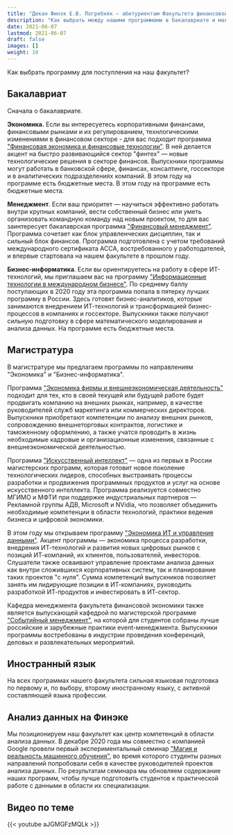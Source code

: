 ```yaml
---
title: "Декан Финэк Е.В. Погребняк — абитуриентам Факультета финансовой экономики - EN"
description: "Как выбрать между нашими программами в бакалавриате и магистратуре - для кого какие программы подходят?"
date: 2021-06-07
lastmod: 2021-06-07
draft: false
images: []
weight: 10
---
```


<!--
**В преддверии приемной кампании 2021 года и [Дня открытых дверей](https://odin.mgimo.ru/news/3910-den-otkrytykh-dverej-mgimo-odintsovo-3) [Факультета финансовой экономики](https://finec.mgimo.ru/) к абитуриентам обратился декан [Е.В.Погребняк](https://mgimo.ru/people/pogrebnyak/).**
-->

<!-- ENHANCEMENT: Можем ли добавить фото?       --> 
<!-- ENHANCEMENT: Можем ли добавить содержание? --> 

Как выбрать программу для поступления на наш факультет? 

## Бакалавриат

Сначала о бакалавриате.

**Экономика.** Если вы интересуетесь корпоративными финансами, финансовыми рынками и их регулированием, технлогическими изменениями в финансовом секторе - для вас подходит программа ["Финансовая экономика и финансовые технологии"](http://pk.odin.mgimo.ru/bakalavriat/efi.html). В ней делается акцент на быстро развивающийся сектор "финтех" — новые технологические решения в секторе финансов. Выпускники программы могут работать в банковской сфере, финансах, консалтинге, госсекторе и в аналитических подразделениях компаний. В этом году на программе есть бюджетные места. В этом году на программе есть бюджетные места.

**Менеджмент**. Если ваш приоритет — научиться эффективно работать внутри крупных компаний, вести собственный бизнес или уметь организовать командную команду над новым проектом, то для вас заинтересует бакалаврская программа ["Финансовый менеджмент"](http://pk.odin.mgimo.ru/bakalavriat/fim.html). Программа сочетает как блок управленческих дисциплин, так и сильный блок финансов. Программа подготовлена с учетом требований международного сертификата ACCA, востребованного у работодателей, и впервые стартовала на нашем факультете в прошлом году.

**Бизнес-информатика**. Если вы ориентируетесь на работу в сфере ИТ-технологий, мы приглашаем вас на программу ["Информационные технологии в международном бизнесе"](http://pk.odin.mgimo.ru/bakalavriat/itmb.html). По среднему баллу поступающих в 2020 году эта программа попала в пятерку лучших программу в России. Здесь готовят бизнес-аналитиков, которые занимаются внедрением ИТ-технологий и трансформацией бизнес-процессов в компаниях и госсекторе. Выпускники также получают сильную подготовку в сфере математического моделирования и анализа данных. На программе есть бюджетные места.

## Магистратура

В магистратуре мы предлагаем программы по направлениям "Экономика" и "Бизнес-информатика".

Программа ["Экономика фирмы и внешнеэкономическая деятельность"](http://pk.odin.mgimo.ru/master/efi.html) подходит для тех, кто в своей текущей или будущей работе будет продвигать компанию на внешних рынках, например, в качестве руководителей служб маркетинга или коммерческих директоров. Выпускники приобретают компетенции по анализу внешних рынков, сопровождению внешнеторговых контрактов, логистике и таможенному оформлению, а также учатся проводить в жизнь необходимые кадровые и организационные изменения, связанные с внешнеэкономической деятельностью.

Программа ["Искусственный интеллект"](https://ai.mgimo.ru/) — одна из первых в России магистерских программ, которая готовит новое поколение технологических лидеров, способных  выстраивать процессы разработки и продвижения программных продуктов и услуг на основе искусственного интеллекта. Программа реализуется совместно МГИМО и МФТИ при поддержке индустриальных партнеров — Рекламной группы АДВ, Microsoft и NVidia, что позволяет объединить необходимые компетенции в области технологий, практики ведения бизнеса и цифровой экономики.

В этом году мы открываем программу ["Экономика ИТ и управление данными"][it]. Акцент программы — экономика процесса разработки, внедрения ИТ-технологий и развития новых цифровых рынков с позиций ИТ-компаний, их клиентов, пользователей, инвесторов. Слушатели также осваивают управление проектами анализа данных как внутри сложившихся корпоративных систем, так и планирование таких проектов "с нуля". Сумма компетенций выпускников позволяет занять им лидирующие позиции в ИТ-компаниях, руководить разработкой ИТ-продуктов и инвестировать в ИТ-сектор.

Кафедра менеджмента факультета финансовой экономики также является выпускающей кафедрой по магистерской программе ["Событийный менеджмент"][event], на которой для студентов собраны лучше российские и зарубежные практики event-менеджмента. Выпускники программы востребованы в индустрии проведения конференций, деловых и развлекательных мероприятий.

## Иностранный язык

На всех программах нашего факультета сильная языковая подготовка по первому и, по выбору, второму иностранному языку, с активной составляющей языка профессии.

## Анализ данных на Финэке 

Мы позиционируем наш факультет как центр компетенций в области анализа данных. В декабре 2020 года мы совместно с компанией Google провели первый экспериментальный семинар ["Магия и реальность машинного обучения"](https://odin.mgimo.ru/news/3801-seminar-magiya-i-realnost-mashinnogo-obucheniya-finek-mgimo-i-kompanii-google), во время которого студенты разных направлений попробовали себя в качестве руководителей проектов анализа данных. По результатам семинара мы обновляем содержание наших программ, чтобы лучше подготовить студентов к практической работе с данными в области их специализации.

## Видео по теме

{{< youtube aJGMGFzMQLk >}}

<br>

<!--

1. Здесь должен быть в маркдауне 
текст интервью из https://mgimo.ru/study/faculty/ffe/
или из: https://odin.mgimo.ru/nov-pod-mgimo/3924-dekan-e-v-pogrebnyak-abiturientam-fakulteta-finansovoj-ekonomiki

2. Здесь должно быть декабрьское видео
на основе которого сделано интервью.
https://www.youtube.com/watch?v=aJGMGFzMQLk&t=1s

-->

[ai]: https://ai.mgimo.ru
[ved]: http://pk.odin.mgimo.ru/master/efi.html
[it]: http://pk.odin.mgimo.ru/master/eitud.html
[event]: https://event.mgimo.ru/
